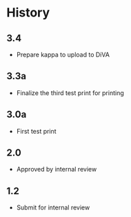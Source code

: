 # History

## 3.4

* Prepare kappa to upload to DiVA

## 3.3a

* Finalize the third test print for printing

## 3.0a

* First test print

## 2.0

* Approved by internal review

## 1.2

* Submit for internal review
